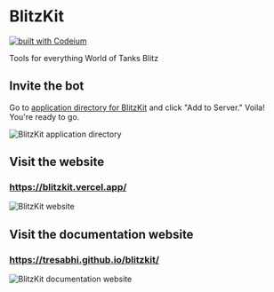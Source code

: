 # BlitzKit

[![built with Codeium](https://codeium.com/badges/main)](https://codeium.com)

Tools for everything World of Tanks Blitz

## Invite the bot

Go to [application directory for BlitzKit](https://discord.com/application-directory/1097673957865443370) and click "Add to Server." Voila! You're ready to go.

![BlitzKit application directory](https://i.imgur.com/YWCtOuJ.png)

## Visit the website

### https://blitzkit.vercel.app/

![BlitzKit website](https://i.imgur.com/bdYMUCL.png)

## Visit the documentation website

### https://tresabhi.github.io/blitzkit/

![BlitzKit documentation website](https://i.imgur.com/hm3KTsF.png)
